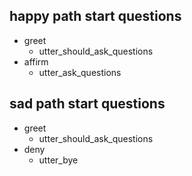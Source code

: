 ## happy path start questions
* greet
  - utter_should_ask_questions
* affirm
  - utter_ask_questions

## sad path start questions
* greet
  - utter_should_ask_questions
* deny
  - utter_bye
